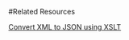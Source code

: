 ﻿#Related Resources

[Convert XML to JSON using XSLT](http://www.bjelic.net/2012/08/01/coding/convert-xml-to-json-using-xslt/)   